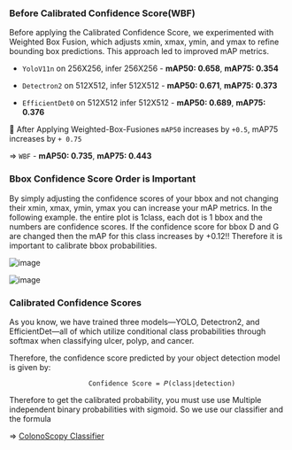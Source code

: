 ### Before Calibrated Confidence Score(WBF)

Before applying the Calibrated Confidence Score, we experimented with Weighted Box Fusion, which adjusts xmin, xmax, ymin, and ymax to refine bounding box predictions. This approach led to improved mAP metrics.

<GastroScopy>
  
- `YoloV11n` on 256X256, infer 256X256 - **mAP50: 0.658**, **mAP75: 0.354**
  
- `Detectron2` on 512X512, infer 512X512 - **mAP50: 0.671**, **mAP75: 0.373**

- `EfficientDet0` on 512X512 infer 512X512 - **mAP50: 0.689**, **mAP75: 0.376**

📌 After Applying Weighted-Box-Fusiones `mAP50` increases by `+0.5`, mAP75 increases by `+ 0.75`

=> `WBF` - **mAP50: 0.735**, **mAP75: 0.443**



### Bbox Confidence Score Order is Important

By simply adjusting the confidence scores of your bbox and not changing their xmin, xmax, ymin, ymax you can increase your mAP metrics. In the following example. the entire plot is 1class, each dot is 1 bbox and the numbers are confidence scores. If the confidence score for bbox D and G are changed then the mAP for this class increases by +0.12!! Therefore it is important to calibrate bbox probabilities.

![image](https://github.com/user-attachments/assets/837c1ffb-26bc-4f1d-8e97-5924064bacf1)

![image](https://github.com/user-attachments/assets/f869f981-6859-422b-bd0b-7d1d1278805c)

### Calibrated Confidence Scores

As you know, we have trained three models—YOLO, Detectron2, and EfficientDet—all of which utilize conditional class probabilities through softmax when classifying ulcer, polyp, and cancer.

Therefore, the confidence score predicted by your object detection model is given by:

                        Confidence Score = 𝑃(class∣detection)


Therefore to get the calibrated probability, you must use use Multiple independent binary probabilities with sigmoid. So we use our classifier and the formula 


=> [ColonoScopy Classifier](https://github.com/SEOYUNJE/Endoscope-Object-Detection/blob/main/Calibrated-Confidence-Score/colonoscopy_pytorchlightning.ipynb)

